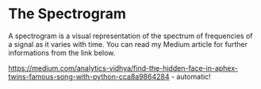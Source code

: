 # The Spectrogram

A spectrogram is a visual representation of the spectrum of frequencies of a signal as it varies with time. 
You can read my Medium article for further informations from the link below.

https://medium.com/analytics-vidhya/find-the-hidden-face-in-aphex-twins-famous-song-with-python-cca8a9864284 - automatic!

